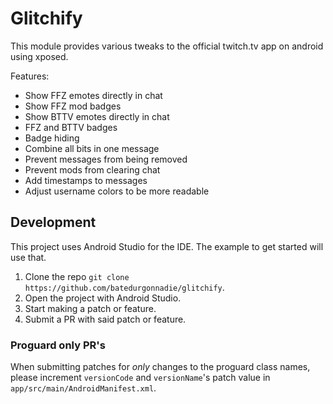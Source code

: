 # Glitchify

This module provides various tweaks to the official twitch.tv app on android using xposed.

Features:
- Show FFZ emotes directly in chat
- Show FFZ mod badges
- Show BTTV emotes directly in chat
- FFZ and BTTV badges
- Badge hiding
- Combine all bits in one message
- Prevent messages from being removed
- Prevent mods from clearing chat
- Add timestamps to messages
- Adjust username colors to be more readable

## Development

This project uses Android Studio for the IDE.  The example to get started will use that.

1. Clone the repo `git clone https://github.com/batedurgonnadie/glitchify`.
2. Open the project with Android Studio.
3. Start making a patch or feature.
4. Submit a PR with said patch or feature.

### Proguard only PR's
When submitting patches for *only* changes to the proguard class names, please increment
`versionCode` and `versionName`'s patch value in `app/src/main/AndroidManifest.xml`.